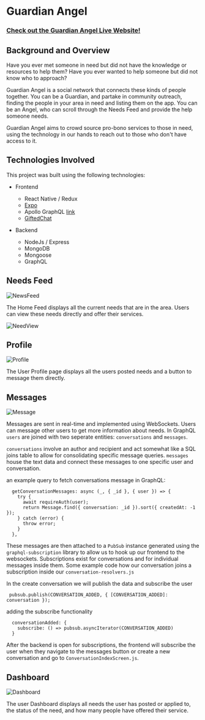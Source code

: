 # Guardian Angel

### [Check out the Guardian Angel Live Website!](http://guardian-angel.herokuapp.com)

## Background and Overview

Have you ever met someone in need but did not have the knowledge or resources to help them?
Have you ever wanted to help someone but did not know who to approach?

Guardian Angel is a social network that connects these kinds of people together.
You can be a Guardian, and partake in community outreach, finding the people in your area in need and listing them on the app.
You can be an Angel, who can scroll through the Needs Feed and provide the help someone needs.

Guardian Angel aims to crowd source pro-bono services to those in need, using the technology in our hands to reach out to those who don't have access to it.

## Technologies Involved

This project was built using the following technologies:
* Frontend
  * React Native / Redux
  * <a href="https://github.com/expo/expo">Expo</a>
  * Apollo GraphQL <a href="https://github.com/apollographql">link</a>
  * <a href="https://github.com/FaridSafi/react-native-gifted-chat">GiftedChat</a>

* Backend
  * NodeJs / Express
  * MongoDB
  * Mongoose
  * GraphQL

## Needs Feed

![NewsFeed](./docs/gifs/NewsFeed.gif)

The Home Feed displays all the current needs that are in the area. Users can view these needs directly and offer their services.

![NeedView](./docs/gifs/NeedView.gif)

## Profile

![Profile](./docs/gifs/gif.gif)

The User Profile page displays all the users posted needs and a button to message them directly.

## Messages

![Message](./docs/gifs/Message.gif)

Messages are sent in real-time and implemented using WebSockets. Users can message other users to get more information about needs. In GraphQL `users` are joined with two seperate entities: `conversations` and `messages`.

`conversations` involve an author and recipient and act somewhat like a SQL joins table to allow for consolidating specific message queries. `messages` house the text data and connect these messages to one specific user and conversation.

an example query to fetch conversations message in GraphQL:
```
  getConversationMessages: async (_, { _id }, { user }) => {
    try {
      await requireAuth(user);
      return Message.find({ conversation: _id }).sort({ createdAt: -1 });
    } catch (error) {
      throw error;
    }
  },
 ```
 These messages are then attached to a `PubSub` instance generated using the `graphql-subscription` library to allow us to hook up our frontend to the websockets. Subscriptions exist for conversations and for individual messages inside them. Some example code how our conversation joins a subscription inside our 
`conversation-resolvers.js`

In the create conversation we will publish the data and subscribe the user
```
 pubsub.publish(CONVERSATION_ADDED, { [CONVERSATION_ADDED]: conversation });
```
adding the subscribe functionality 
```
  conversationAdded: {
    subscribe: () => pubsub.asyncIterator(CONVERSATION_ADDED)
  }
```

 After the backend is open for subscriptions, the frontend will subscribe the user when they navigate to the messages button or create a new conversation and go to `ConversationIndexScreen.js`.
 

## Dashboard

![Dashboard](./docs/gifs/Dashboard.gif)

The user Dashboard displays all needs the user has posted or applied to, the status of the need, and how many people have offered their service.
